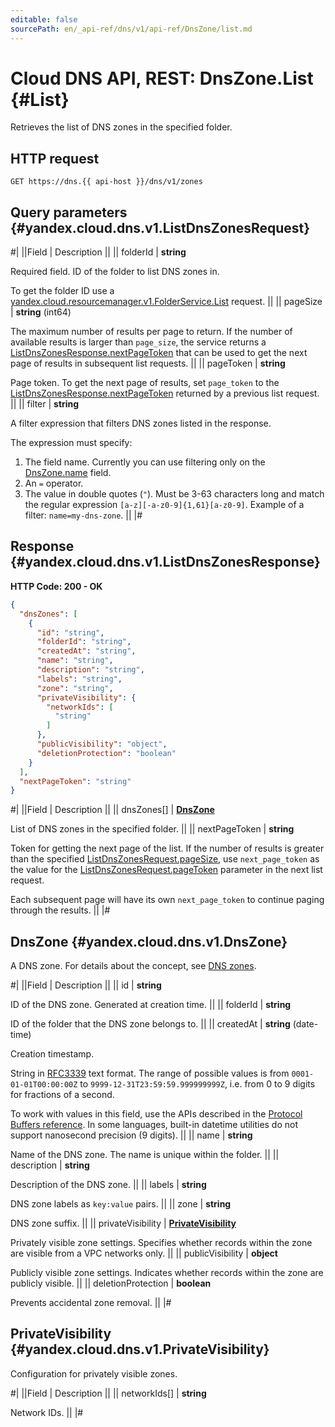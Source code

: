 ```yaml
---
editable: false
sourcePath: en/_api-ref/dns/v1/api-ref/DnsZone/list.md
---
```


# Cloud DNS API, REST: DnsZone.List {#List}

Retrieves the list of DNS zones in the specified folder.

## HTTP request

```
GET https://dns.{{ api-host }}/dns/v1/zones
```

## Query parameters {#yandex.cloud.dns.v1.ListDnsZonesRequest}

#|
||Field | Description ||
|| folderId | **string**

Required field. ID of the folder to list DNS zones in.

To get the folder ID use a [yandex.cloud.resourcemanager.v1.FolderService.List](/docs/resource-manager/api-ref/Folder/list#List) request. ||
|| pageSize | **string** (int64)

The maximum number of results per page to return. If the number of available
results is larger than `page_size`, the service returns a [ListDnsZonesResponse.nextPageToken](#yandex.cloud.dns.v1.ListDnsZonesResponse)
that can be used to get the next page of results in subsequent list requests. ||
|| pageToken | **string**

Page token. To get the next page of results, set `page_token` to the
[ListDnsZonesResponse.nextPageToken](#yandex.cloud.dns.v1.ListDnsZonesResponse) returned by a previous list request. ||
|| filter | **string**

A filter expression that filters DNS zones listed in the response.

The expression must specify:
1. The field name. Currently you can use filtering only on the [DnsZone.name](#yandex.cloud.dns.v1.DnsZone) field.
2. An `=` operator.
3. The value in double quotes (`"`). Must be 3-63 characters long and match the regular expression `[a-z][-a-z0-9]{1,61}[a-z0-9]`.
Example of a filter: `name=my-dns-zone`. ||
|#

## Response {#yandex.cloud.dns.v1.ListDnsZonesResponse}

**HTTP Code: 200 - OK**

```json
{
  "dnsZones": [
    {
      "id": "string",
      "folderId": "string",
      "createdAt": "string",
      "name": "string",
      "description": "string",
      "labels": "string",
      "zone": "string",
      "privateVisibility": {
        "networkIds": [
          "string"
        ]
      },
      "publicVisibility": "object",
      "deletionProtection": "boolean"
    }
  ],
  "nextPageToken": "string"
}
```

#|
||Field | Description ||
|| dnsZones[] | **[DnsZone](#yandex.cloud.dns.v1.DnsZone)**

List of DNS zones in the specified folder. ||
|| nextPageToken | **string**

Token for getting the next page of the list. If the number of results is greater than
the specified [ListDnsZonesRequest.pageSize](#yandex.cloud.dns.v1.ListDnsZonesRequest), use `next_page_token` as the value
for the [ListDnsZonesRequest.pageToken](#yandex.cloud.dns.v1.ListDnsZonesRequest) parameter in the next list request.

Each subsequent page will have its own `next_page_token` to continue paging through the results. ||
|#

## DnsZone {#yandex.cloud.dns.v1.DnsZone}

A DNS zone. For details about the concept, see [DNS zones](/docs/dns/concepts/dns-zone).

#|
||Field | Description ||
|| id | **string**

ID of the DNS zone. Generated at creation time. ||
|| folderId | **string**

ID of the folder that the DNS zone belongs to. ||
|| createdAt | **string** (date-time)

Creation timestamp.

String in [RFC3339](https://www.ietf.org/rfc/rfc3339.txt) text format. The range of possible values is from
`0001-01-01T00:00:00Z` to `9999-12-31T23:59:59.999999999Z`, i.e. from 0 to 9 digits for fractions of a second.

To work with values in this field, use the APIs described in the
[Protocol Buffers reference](https://developers.google.com/protocol-buffers/docs/reference/overview).
In some languages, built-in datetime utilities do not support nanosecond precision (9 digits). ||
|| name | **string**

Name of the DNS zone.
The name is unique within the folder. ||
|| description | **string**

Description of the DNS zone. ||
|| labels | **string**

DNS zone labels as `key:value` pairs. ||
|| zone | **string**

DNS zone suffix. ||
|| privateVisibility | **[PrivateVisibility](#yandex.cloud.dns.v1.PrivateVisibility)**

Privately visible zone settings.
Specifies whether records within the zone are visible from a VPC networks only. ||
|| publicVisibility | **object**

Publicly visible zone settings.
Indicates whether records within the zone are publicly visible. ||
|| deletionProtection | **boolean**

Prevents accidental zone removal. ||
|#

## PrivateVisibility {#yandex.cloud.dns.v1.PrivateVisibility}

Configuration for privately visible zones.

#|
||Field | Description ||
|| networkIds[] | **string**

Network IDs. ||
|#
